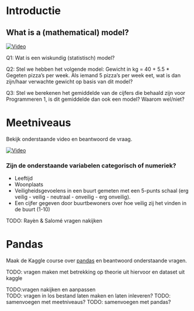 # Introductie

## What is a (mathematical) model?

[![Video](http://img.youtube.com/vi/yQhTtdq_y9M/0.jpg)](http://www.youtube.com/watch?v=yQhTtdq_y9M&list=PL1Jt9Mfqf6egxIC99vcbWeDWTvOVq-7Mf&index=2 "What is a (mathematical) model?")

Q1: Wat is een wiskundig (statistisch) model?

Q2: Stel we hebben het volgende model: Gewicht in kg = 40 + 5.5 \* Gegeten pizza’s per week. Als iemand 5 pizza’s per week eet, wat is dan zijn/haar verwachte gewicht op basis van dit model?

Q3: Stel we berekenen het gemiddelde van de cijfers die behaald zijn voor Programmeren 1, is dit gemiddelde dan ook een model? Waarom wel/niet?

# Meetniveaus

Bekijk onderstaande video en beantwoord de vraag.

[![Video](https://i.ytimg.com/vi/DUcXZ08IdMo/hq720.jpg?sqp=-oaymwEcCNAFEJQDSFXyq4qpAw4IARUAAIhCGAFwAcABBg==&rs=AOn4CLDlMrzYgd3WTINGxA5WnAKXIGekyg)](https://www.youtube.com/watch?v=DUcXZ08IdMo "Numerical and categorical variables")

### Zijn de onderstaande variabelen categorisch of numeriek?
- Leeftijd
- Woonplaats
- Veiligheidsgevoelens in een buurt gemeten met een 5-punts schaal (erg veilig - veilig - neutraal - onveilig - erg onveilig).
- Een cijfer gegeven door buurtbewoners over hoe veilig zij het vinden in de buurt (1-10)



TODO: Rayèn & Salomé vragen nakijken

# Pandas

Maak de Kaggle course over [pandas](https://www.kaggle.com/learn/pandas) en beantwoord onderstaande vragen.

TODO: vragen maken met betrekking op theorie uit hiervoor en dataset uit kaggle



 
 
 TODO:vragen nakijken en aanpassen<br>
 TODO: vragen in los bestand laten maken en laten inleveren?
 TODO: samenvoegen met meetniveaus?
 TODO: samenvoegen met pandas?